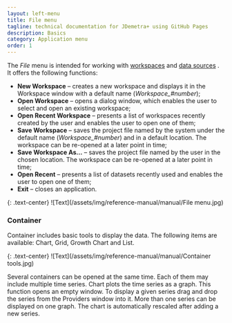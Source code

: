 ```yaml
---
layout: left-menu
title: File menu
tagline: technical documentation for JDemetra+ using GitHub Pages
description: Basics
category: Application menu
order: 1
---
```


 The *File* menu is intended for working with [workspaces](workspace.html) and [data sources](data-providers.html) .  
It offers the following functions:  
* **New Workspace** – creates a new workspace and displays it in the Workspace window with a default name (*Workspace_#number*); 
* **Open Workspace** – opens a dialog window, which enables the user to select and open an existing workspace; 
* **Open Recent Workspace** – presents a list of workspaces recently created by the user and enables the user to open one of them; 
* **Save Workspace** – saves the project file named by the system under the default name (*Workspace_#number*) and in a default location. The workspace can be re-opened at a later point in time; 
* **Save Workspace As…** – saves the project file named by the user in the chosen location. The workspace can be re-opened at a later point in time; 
* **Open Recent** – presents a list of datasets recently used and enables the user to open one of them; 
* **Exit** – closes an application.

{: .text-center}
![Text](/assets/img/reference-manual/manual/File menu.jpg)

### Container

Container includes basic tools to display the data. The following items 
are available: Chart, Grid, Growth Chart and List. 

{: .text-center}
![Text](/assets/img/reference-manual/manual/Container tools.jpg)

Several containers 
can be opened at the same time. Each of them may include multiple time 
series. Chart plots the time series as a graph. This function opens an 
empty window. To display a given series drag and drop the series from 
the Providers window into it. More than one series can be displayed on 
one graph. The chart is automatically rescaled after adding a new 
series. 

